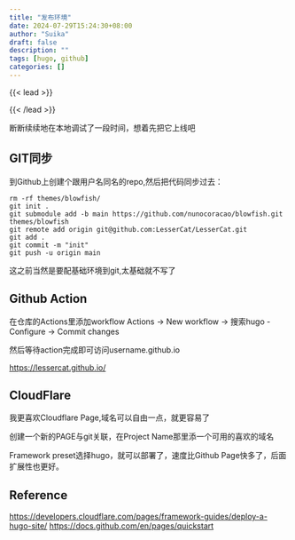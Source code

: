 ```yaml
---
title: "发布环境"
date: 2024-07-29T15:24:30+08:00
author: "Suika"
draft: false
description: ""
tags: [hugo, github]
categories: []
---
```


{{< lead >}}

{{< /lead >}}

断断续续地在本地调试了一段时间，想着先把它上线吧

## GIT同步
到Github上创建个跟用户名同名的repo,然后把代码同步过去：
```
rm -rf themes/blowfish/ 
git init .
git submodule add -b main https://github.com/nunocoracao/blowfish.git themes/blowfish
git remote add origin git@github.com:LesserCat/LesserCat.git
git add .
git commit -m "init"
git push -u origin main
```
这之前当然是要配基础环境到git,太基础就不写了  

## Github Action
在仓库的Actions里添加workflow
Actions -> New workflow -> 搜索hugo -Configure -> Commit changes

然后等待action完成即可访问username.github.io

https://lessercat.github.io/

## CloudFlare
我更喜欢Cloudflare Page,域名可以自由一点，就更容易了  

创建一个新的PAGE与git关联，在Project Name那里添一个可用的喜欢的域名

Framework preset选择hugo，就可以部署了，速度比Github Page快多了，后面扩展性也更好。

## Reference
https://developers.cloudflare.com/pages/framework-guides/deploy-a-hugo-site/
https://docs.github.com/en/pages/quickstart